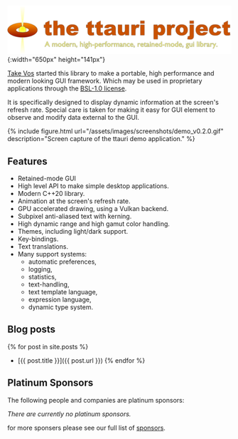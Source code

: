 
![the ttauri project: A modern, high-performance, retained-mode, gui library](/assets/images/logos/ttauri-logo-1300x282.png){:width="650px" height="141px"}

[Take Vos](https://github.com/takev/) started this library to make a portable,
high performance and modern looking GUI framework. Which may be used in
proprietary applications through the [BSL-1.0 license](https://opensource.org/licenses/BSL-1.0).

It is specifically designed to display dynamic information at the screen's
refresh rate. Special care is taken for making it easy for GUI element to
observe and modify data external to the GUI.

{% include figure.html url="/assets/images/screenshots/demo_v0.2.0.gif" description="Screen capture of the ttauri demo application." %}

Features
--------
 - Retained-mode GUI
 - High level API to make simple desktop applications.
 - Modern C++20 library.
 - Animation at the screen's refresh rate.
 - GPU accelerated drawing, using a Vulkan backend.
 - Subpixel anti-aliased text with kerning.
 - High dynamic range and high gamut color handling.
 - Themes, including light/dark support.
 - Key-bindings.
 - Text translations.
 - Many support systems:
   + automatic preferences,
   + logging,
   + statistics,
   + text-handling,
   + text template language,
   + expression language,
   + dynamic type system.

Blog posts
----------
{% for post in site.posts %}
 - [{{ post.title }}]({{ post.url }})
{% endfor %}

Platinum Sponsors
-----------------

The following people and companies are platinum sponsors:

_There are currently no platinum sponsors._

for more sponsers please see our full list of [sponsors](sponsors.md).

